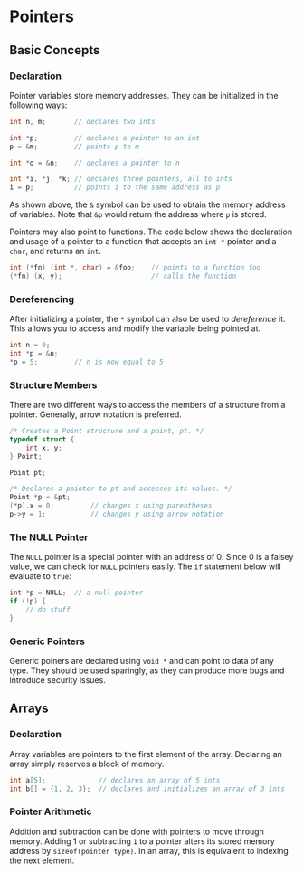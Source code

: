 # Pointers

## Basic Concepts
### Declaration
Pointer variables store memory addresses. They can be initialized in the following ways:
```c
int n, m;       // declares two ints

int *p;         // declares a pointer to an int
p = &m;         // points p to m 

int *q = &n;    // declares a pointer to n

int *i, *j, *k; // declares three pointers, all to ints
i = p;          // points i to the same address as p
```
As shown above, the `&` symbol can be used to obtain the memory address of variables.
Note that `&p` would return the address where `p` is stored.

Pointers may also point to functions. The code below shows the declaration and usage of
a pointer to a function that accepts an `int *` pointer and a `char`, and returns an `int`.
```c
int (*fn) (int *, char) = &foo;    // points to a function foo
(*fn) (x, y);                      // calls the function
```

### Dereferencing
After initializing a pointer, the `*` symbol can also be used to *dereference* it. This
allows you to access and modify the variable being pointed at.
```c
int n = 0;
int *p = &n;
*p = 5;         // n is now equal to 5
```

### Structure Members
There are two different ways to access the members of a structure from a pointer.
Generally, arrow notation is preferred.
```c
/* Creates a Point structure and a point, pt. */
typedef struct {
    int x, y;
} Point;          

Point pt;

/* Declares a pointer to pt and accesses its values. */
Point *p = &pt;
(*p).x = 0;         // changes x using parentheses
p->y = 1;           // changes y using arrow notation
```

### The NULL Pointer
The `NULL` pointer is a special pointer with an address of 0. Since 0 is a falsey value,
we can check for `NULL` pointers easily. The `if` statement below will evaluate to `true`:
```c
int *p = NULL;  // a null pointer
if (!p) {
    // do stuff
}
```
### Generic Pointers
Generic poiners are declared using `void *` and can point to data of any type. They
should be used sparingly, as they can produce more bugs and introduce security issues.

## Arrays
### Declaration
Array variables are pointers to the first element of the array. Declaring an array simply
reserves a block of memory.
```c
int a[5];             // declares an array of 5 ints
int b[] = {1, 2, 3};  // declares and initializes an array of 3 ints
```

### Pointer Arithmetic
Addition and subtraction can be done with pointers to move through memory. Adding 1 or
subtracting `1` to a pointer alters its stored memory address by `sizeof(pointer type)`.
In an array, this is equivalent to indexing the next element.